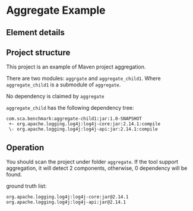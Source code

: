 #  Aggregate Example

## Element details

## Project structure

This project is an example of Maven project aggregation.

There are two modules: `aggrgate` and `aggregate_child1`. Where `aggregate_child1` is a submodule of `aggregate`.

No dependency is claimed by `aggregate`

`aggregate_child` has the following dependency tree:

```
com.sca.benchmark:aggregate-child1:jar:1.0-SNAPSHOT
 +- org.apache.logging.log4j:log4j-core:jar:2.14.1:compile
 \- org.apache.logging.log4j:log4j-api:jar:2.14.1:compile
```

## Operation

You should scan the project under folder `aggregate`. If the tool support aggregation, it will detect 2 components, otherwise, 0 dependency will be found.

ground truth list:

```
org.apache.logging.log4j:log4j-core:jar@2.14.1
org.apache.logging.log4j:log4j-api:jar@2.14.1
```